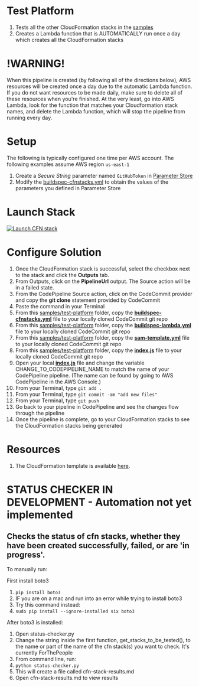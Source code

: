 # Test Platform
1. Tests all the other CloudFormation stacks in the [samples](../)
1. Creates a Lambda function that is AUTOMATICALLY run once a day which creates all the CloudFormation stacks

# !WARNING!
When this pipeline is created (by following all of the directions below), AWS resources will be created once a day due to the automatic Lambda function. If you do not want resources to be made daily, make sure to delete all of these resources when you're finished. At the very least, go into AWS Lambda, look for the function that matches your Cloudformation stack names, and delete the Lambda function, which will stop the pipeline from running every day.

# Setup

The following is typically configured one time per AWS account. The following examples assume AWS region `us-east-1`

1. Create a *Secure String* parameter named `GitHubToken` in [Parameter Store](https://console.aws.amazon.com/ec2/v2/home?region=us-east-1#Parameters:)
1. Modify the [buildspec-cfnstacks.yml](./buildspec-cfnstacks.yml) to obtain the values of the parameters you defined in Parameter Store

# Launch Stack

[![Launch CFN stack](https://s3.amazonaws.com/www.devopsessentialsaws.com/img/deploy-to-aws.png)](https://console.aws.amazon.com/cloudformation/home?region=us-east-1#cstack=sn%7Edevops-essentials-test-platform%7Cturl%7Ehttps://s3.amazonaws.com/www.devopsessentialsaws.com/samples/test-platform/pipeline.yml)

# Configure Solution

1. Once the CloudFormation stack is successful, select the checkbox next to the stack and click the <strong>Outputs</strong> tab. 
1. From Outputs, click on the **PipelineUrl** output. The Source action will be in a failed state.
1. From the CodePipeline Source action, click on the CodeCommit provider and copy the **git clone** statement provided by CodeCommit
1. Paste the command in your Terminal
1. From this [samples/test-platform](../test-platform) folder, copy the **[buildspec-cfnstacks.yml](./buildspec-cfnstacks.yml)** file to your locally cloned CodeCommit git repo
1. From this [samples/test-platform](../test-platform) folder, copy the **[buildspec-lambda.yml](./buildspec-lambda.yml)** file to your locally cloned CodeCommit git repo
1. From this [samples/test-platform](../test-platform) folder, copy the **[sam-template.yml](./sam-template.yml)** file to your locally cloned CodeCommit git repo
1. From this [samples/test-platform](../test-platform) folder, copy the **[index.js](./index.js)** file to your locally cloned CodeCommit git repo
1. Open your local **[index.js](./index.js)** file and change the variable CHANGE_TO_CODEPIPELINE_NAME to match the name of your CodePipeline pipeline. (The name can be found by going to AWS CodePipeline in the AWS Console.)
1. From your Terminal, type `git add .`
1. From your Terminal, type `git commit -am "add new files"`
1. From your Terminal, type `git push`
1. Go back to your pipeline in CodePipeline and see the changes flow through the pipeline
1. Once the pipeline is complete, go to your CloudFormation stacks to see the CloudFormation stacks being generated

# Resources

1. The CloudFormation template is available [here](https://s3.amazonaws.com/www.devopsessentialsaws.com/samples/test-platform/pipeline.yml).




# STATUS CHECKER IN DEVELOPMENT - Automation not yet implemented
## Checks the status of cfn stacks, whether they have been created successfully, failed, or are 'in progress'.

To manually run:

First install boto3
1. `pip install boto3`
1. IF you are on a mac and run into an error while trying to install boto3
1. Try this command instead:
1. `sudo pip install --ignore-installed six boto3`

After boto3 is installed:
1. Open status-checker.py
1. Change the string inside the first function, get_stacks_to_be_tested(), to the name or part of the name of the cfn stack(s) you want to check. It's currently ForThePeople
1. From command line, run:
1. `python status-checker.py`
1. This will create a file called cfn-stack-results.md
1. Open cfn-stack-results.md to view results